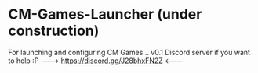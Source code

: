 # CM-Games-Launcher (under construction)
For launching and configuring CM Games... v0.1
Discord server if you want to help :P 
 --->  https://discord.gg/J28bhxFN2Z  <---

